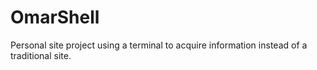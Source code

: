 OmarShell
=========

Personal site project using a terminal to acquire information instead of a traditional site.
